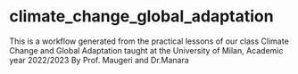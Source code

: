 # climate_change_global_adaptation
This is a workflow generated from the practical lessons of our class Climate Change and Global Adaptation taught at the University of Milan, Academic year 2022/2023 By Prof. Maugeri and Dr.Manara
